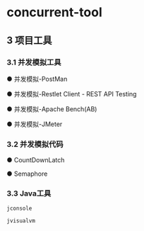 # concurrent-tool

## 3 项目工具

### 3.1 并发模拟工具

  ● 并发模拟-PostMan
  
  ● 并发模拟-Restlet Client - REST API Testing
  
  ● 并发模拟-Apache Bench(AB)
  
  ● 并发模拟-JMeter

### 3.2 并发模拟代码

  ● CountDownLatch

  ● Semaphore
  
### 3.3 Java工具

    jconsole

    jvisualvm

